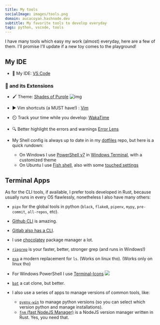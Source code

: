```yaml
---
title: My tools
socialImage: images/tools.png
domain: aucacoyan.hashnode.dev
subtitle: My favorite tools to develop everyday
tags: python, vscode, tools
---
```


I have many tools which easy my work (almost) everyday, here are a few of them.
I'll promise I'll update if a new toy comes to the playground!

## My IDE

- 🧰 My IDE: [VS Code](https://code.visualstudio.com/)

### 📓 and its Extensions

- 🖌️ Theme: [Shades of Purple](https://marketplace.visualstudio.com/items?itemName=ahmadawais.shades-of-purple)
  ![img](https://cdn.hashnode.com/res/hashnode/image/upload/v1657642760203/rGiW18dDd.png?auto=compress)
- ▶️ Vim shortcuts (a MUST have!) : [Vim](https://marketplace.visualstudio.com/publishers/vscodevim)
- ⏲️ Track your time while you develop: [WakaTime](https://marketplace.visualstudio.com/items?itemName=WakaTime.vscode-wakatime)
- 🔍 Better highlight the errors and warnings [Error Lens](https://marketplace.visualstudio.com/items?itemName=usernamehw.errorlens)

- My Shell config is always up to date in in my [dotfiles](https://github.com/AucaCoyan/dotfiles) repo, but here is a quick rundown:

  - On Windows I use [PowerShell v7](https://stackoverflow.com/a/73378788/8552476) in [Windows Terminal](https://apps.microsoft.com/store/detail/windows-terminal/9N0DX20HK701), with a customized theme
  - On Ubuntu I use [Fish shell](https://fishshell.com/), also with some [touched settings](https://github.com/AucaCoyan/dotfiles/tree/main/.config/fish)

## Terminal Apps

As for the CLI tools, if available, I prefer tools developed in Rust, because usually runs in every OS flawlessly, nonetheless I also have many others:

- `pipx` for the global tools in python (`black`, `flake8`, `pipenv`, `mypy`, `pre-commit`, `all-repos`, etc).
- [Github CLI](https://github.com/cli/cli) is amazing.
- [Gitlab also has a CLI](https://gitlab.com/gitlab-org/cli).

- I use [chocolatey](https://chocolatey.org/) package manager a lot.
- [`ripgrep`](https://github.com/BurntSushi/ripgrep) is your faster, better, stronger grep (and runs in Windows!)
- [`exa`](https://github.com/ogham/exa) a modern replacement for `ls`. (Works on linux tho). (Works only on linux tho)
- For Windows PowerShell I use [Terminal-Icons](https://github.com/devblackops/Terminal-Icons)
  ![](https://raw.githubusercontent.com/devblackops/Terminal-Icons/main/media/screenshot.png)
- [`bat`](https://github.com/sharkdp/bat) a cat clone, but better.

- I also use a series of apps to manage versions of common tools, like:
  - [`pyenv-win`](https://github.com/pyenv-win/pyenv-win) to manage python versions (so you can select which version python and manage installations).
  - [`fnm` (fast NodeJS Manager)](https://github.com/Schniz/fnm) is a NodeJS version manager written in Rust. Yes, you need that.
